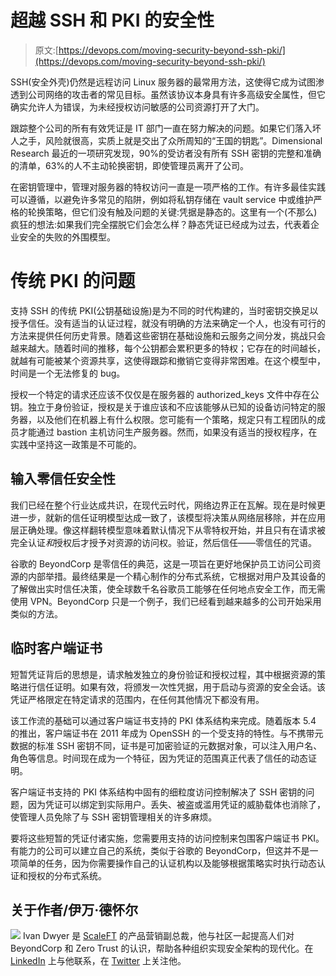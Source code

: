 # 超越 SSH 和 PKI 的安全性

> 原文:[https://devops.com/moving-security-beyond-ssh-pki/](https://devops.com/moving-security-beyond-ssh-pki/)

SSH(安全外壳)仍然是远程访问 Linux 服务器的最常用方法，这使得它成为试图渗透到公司网络的攻击者的常见目标。虽然该协议本身具有许多高级安全属性，但它确实允许人为错误，为未经授权访问敏感的公司资源打开了大门。

跟踪整个公司的所有有效凭证是 IT 部门一直在努力解决的问题。如果它们落入坏人之手，风险就很高，实质上就是交出了众所周知的“王国的钥匙”。Dimensional Research 最近的一项研究发现，90%的受访者没有所有 SSH 密钥的完整和准确的清单，63%的人不主动轮换密钥，即使管理员离开了公司。

在密钥管理中，管理对服务器的特权访问一直是一项严格的工作。有许多最佳实践可以遵循，以避免许多常见的陷阱，例如将私钥存储在 vault service 中或维护严格的轮换策略，但它们没有触及问题的关键:凭据是静态的。这里有一个(不那么)疯狂的想法:如果我们完全摆脱它们会怎么样？静态凭证已经成为过去，代表着企业安全的失败的外围模型。

# 传统 PKI 的问题

支持 SSH 的传统 PKI(公钥基础设施)是为不同的时代构建的，当时密钥交换足以授予信任。没有适当的认证过程，就没有明确的方法来确定一个人，也没有可行的方法来提供任何历史背景。随着这些密钥在基础设施和云服务之间分发，挑战只会越来越大。随着时间的推移，每个公钥都会累积更多的特权；它存在的时间越长，就越有可能被某个资源共享，这使得跟踪和撤销它变得非常困难。在这个模型中，时间是一个无法修复的 bug。

授权一个特定的请求还应该不仅仅是在服务器的 authorized_keys 文件中存在公钥。独立于身份验证，授权是关于谁应该和不应该能够从已知的设备访问特定的服务器，以及他们在机器上有什么权限。您可能有一个策略，规定只有工程团队的成员才能通过 bastion 主机访问生产服务器。然而，如果没有适当的授权程序，在实践中坚持这一政策是不可能的。

## 输入零信任安全性

我们已经在整个行业达成共识，在现代云时代，网络边界正在瓦解。现在是时候更进一步，就新的信任证明模型达成一致了，该模型将决策从网络层移除，并在应用层正确处理。像这样翻转模型意味着默认情况下从零特权开始，并且只有在请求被完全认证*和*授权后才授予对资源的访问权。验证，然后信任——零信任的咒语。

谷歌的 BeyondCorp 是零信任的典范，这是一项旨在更好地保护员工访问公司资源的内部举措。最终结果是一个精心制作的分布式系统，它根据对用户及其设备的了解做出实时信任决策，使全球数千名谷歌员工能够在任何地点安全工作，而无需使用 VPN。BeyondCorp 只是一个例子，我们已经看到越来越多的公司开始采用类似的方法。

## 临时客户端证书

短暂凭证背后的思想是，请求触发独立的身份验证和授权过程，其中根据资源的策略进行信任证明。如果有效，将颁发一次性凭据，用于启动与资源的安全会话。该凭证严格限定在特定请求的范围内，在任何其他情况下都没有用。

该工作流的基础可以通过客户端证书支持的 PKI 体系结构来完成。随着版本 5.4 的推出，客户端证书在 2011 年成为 OpenSSH 的一个受支持的特性。与不携带元数据的标准 SSH 密钥不同，证书是可加密验证的元数据对象，可以注入用户名、角色等信息。时间现在成为一个特征，因为凭证的范围真正代表了信任的动态证明。

客户端证书支持的 PKI 体系结构中固有的细粒度访问控制解决了 SSH 密钥的问题，因为凭证可以绑定到实际用户。丢失、被盗或滥用凭证的威胁载体也消除了，使管理人员免除了与 SSH 密钥管理相关的许多麻烦。

要将这些短暂的凭证付诸实施，您需要用支持的访问控制来包围客户端证书 PKI。有能力的公司可以建立自己的系统，类似于谷歌的 BeyondCorp，但这并不是一项简单的任务，因为你需要操作自己的认证机构以及能够根据策略实时执行动态认证和授权的分布式系统。

## 关于作者/伊万·德怀尔

![](../Images/5c84684a8823f651f92feed972118c97.png) Ivan Dwyer 是 [ScaleFT](https://www.scaleft.com/) 的产品营销副总裁，他与社区一起提高人们对 BeyondCorp 和 Zero Trust 的认识，帮助各种组织实现安全架构的现代化。在 [LinkedIn](https://www.linkedin.com/in/ivandwyer/) 上与他联系，在 [Twitter](https://twitter.com/fortyfivan) 上关注他。